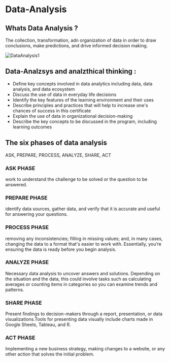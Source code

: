 # Data-Analysis

## Whats Data Analysis ?
The collection, transformation, adn organization of data in order to draw conclusions, make predictions, and drive informed decision making. 

![DataAnalysis1](https://github.com/user-attachments/assets/1a4e2480-689c-4da2-9217-f493138ca590)


## Data-Analzsys and analzthical thinking :

* Define key concepts involved in data analytics including data, data analysis, and data ecosystem
* Discuss the use of data in everyday life decisions
* Identify the key features of the learning environment and their uses
* Describe principles and practices that will help to increase one's chances of success in this certificate
* Explain the use of data in organizational decision-making
* Describe the key concepts to be discussed in the program, including learning outcomes

## The six phases of data analysis 
ASK, PREPARE, PROCESS, ANALYZE, SHARE, ACT

### ASK PHASE
work to understand the challenge to be solved or the question to be  answered.

### PREPARE PHASE
identify data sources, gather data, and verify that it is accurate and useful for answering your questions. 

### PROCESS PHASE
removing any inconsistencies; filling in missing values; and, in many cases, changing the data to a format that's easier to work with. Essentially, you’re ensuring the data is ready before you begin analysis.

### ANALYZE PHASE
Necessary data analysis to uncover answers and solutions.  Depending on the situation and the data, this could involve tasks such as calculating averages or counting items in categories so you can examine trends and patterns.

### SHARE PHASE
Present findings to decision-makers through a report, presentation, or data visualizations.Tools for presenting data visually include charts made in Google Sheets, Tableau, and R.

### ACT PHASE 
Implementing a new business strategy, making changes to a website, or any other action that solves the initial problem. 
